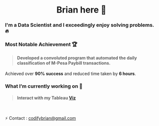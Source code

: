 <h1 align='center'>Brian here 👋</h1>


### I'm a **Data Scientist** and I exceedingly enjoy solving problems. 🔥


### Most Notable Achievement 🏆
>#### Developed a convoluted program that automated the daily classification of M-Pesa Paybill transactions. 
Achieved over **90% success** and reduced time taken by **6 hours**.

### What I’m currently working on 🔭
>#### Interact with my Tableau [Viz](https://public.tableau.com/app/profile/briank/viz/Wildlifer/TimeDash) 

<br>

⚡ Contact : [codifybrian@gmail.com](mailto:codifybrian@gmail.com)

<br>

<!--
**briankiume/briankiume** is a ✨ _special_ ✨ repository because its `README.md` (this file) appears on your GitHub profile.

Here are some ideas to get you started:

- 🔭 I’m currently working on ...
- 🌱 I’m currently learning ...
- 👯 I’m looking to collaborate on ...
- 🤔 I’m looking for help with ...
- 💬 Ask me about ...
- 📫 How to reach me: ...
- 😄 Pronouns: ...
- ⚡ Fun fact: ...
-->
